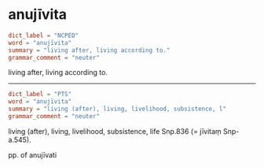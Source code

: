 # anujīvita

``` toml
dict_label = "NCPED"
word = "anujīvita"
summary = "living after, living according to."
grammar_comment = "neuter"
```

living after, living according to.

--------------------

``` toml
dict_label = "PTS"
word = "anujīvita"
summary = "living (after), living, livelihood, subsistence, l"
grammar_comment = "neuter"
```

living (after), living, livelihood, subsistence, life Snp.836 (= jīvitaṃ Snp\-a.545).

pp. of anujīvati

